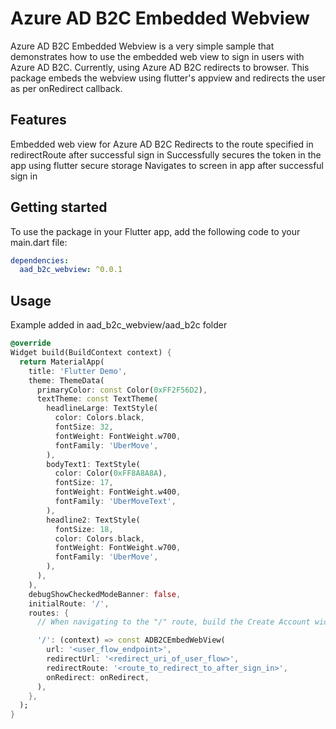 Azure AD B2C Embedded Webview
============================

Azure AD B2C Embedded Webview is a very simple sample that demonstrates how to use the embedded web view to sign in users with Azure AD B2C.
Currently, using Azure AD B2C redirects to browser. This package embeds the webview using flutter's appview and redirects the user as per onRedirect callback.

## Features

Embedded web view for Azure AD B2C
Redirects to the route specified in redirectRoute after successful sign in
Successfully secures the token in the app using flutter secure storage
Navigates to screen in app after successful sign in

## Getting started
To use the package in your Flutter app, add the following code to your main.dart file:
```yaml
dependencies:
  aad_b2c_webview: ^0.0.1
```

## Usage

Example added in aad_b2c_webview/aad_b2c folder

```dart
@override
Widget build(BuildContext context) {
  return MaterialApp(
    title: 'Flutter Demo',
    theme: ThemeData(
      primaryColor: const Color(0xFF2F56D2),
      textTheme: const TextTheme(
        headlineLarge: TextStyle(
          color: Colors.black,
          fontSize: 32,
          fontWeight: FontWeight.w700,
          fontFamily: 'UberMove',
        ),
        bodyText1: TextStyle(
          color: Color(0xFF8A8A8A),
          fontSize: 17,
          fontWeight: FontWeight.w400,
          fontFamily: 'UberMoveText',
        ),
        headline2: TextStyle(
          fontSize: 18,
          color: Colors.black,
          fontWeight: FontWeight.w700,
          fontFamily: 'UberMove',
        ),
      ),
    ),
    debugShowCheckedModeBanner: false,
    initialRoute: '/',
    routes: {
      // When navigating to the "/" route, build the Create Account widget.

      '/': (context) => const ADB2CEmbedWebView(
        url: '<user_flow_endpoint>',
        redirectUrl: '<redirect_uri_of_user_flow>',
        redirectRoute: '<route_to_redirect_to_after_sign_in>',
        onRedirect: onRedirect,
      ),
    },
  );
}
```
